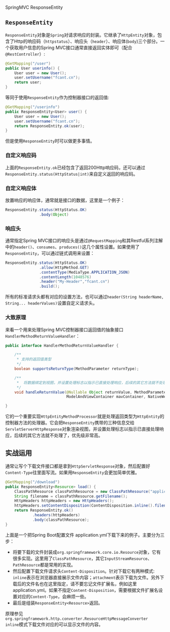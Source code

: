 SpringMVC ResponseEntity
<a name="qxV12"></a>
## `ResponseEntity`
`ResponseEntity`对象是`Spring`对请求响应的封装。它继承了`HttpEntity`对象，包含了Http的响应码（`httpstatus`）、响应头（`header`）、响应体(`body`)三个部分。一个获取用户信息的Spring MVC接口通常直接返回实体即可（配合`@RestController`）:
```java
@GetMapping("/user")
public User userinfo() {
    User user = new User();
    user.setUsername("fcant.cn");
    return user;
}
```
等同于使用`ResponseEntity`作为控制器接口的返回值:
```java
@GetMapping("/userinfo")
public ResponseEntity<User> user() {
    User user = new User();
    user.setUsername("fcant.cn");
    return ResponseEntity.ok(user);
}
```
但是使用`ResponseEntity`时可以做更多事情。
<a name="up4mA"></a>
### 自定义响应码
上面的`ResponseEntity.ok`已经包含了返回200Http响应码，还可以通过`ResponseEntity.status(HttpStatus|int)`来自定义返回的响应码。
<a name="bjuGD"></a>
### 自定义响应体
放置响应的响应体，通常就是接口的数据，这里是一个例子：
```java
ResponseEntity.status(HttpStatus.OK)
               .body(Object)
```
<a name="aVDWI"></a>
### 响应头
通常指定Spring MVC接口的响应头是通过`@RequestMapping`和其Restful系列注解中的`header()`、`consumes`、`produces()`这几个属性设置。如果使用了`ResponseEntity`，可以通过链式调用来设置：
```java
ResponseEntity.status(HttpStatus.OK)
               .allow(HttpMethod.GET)
               .contentType(MediaType.APPLICATION_JSON)
               .contentLength(1048576)
               .header("My-Header","fcant.cn")
               .build();
```
所有的标准请求头都有对应的设置方法，也可以通过`header(String headerName, String... headerValues)`设置自定义请求头。
<a name="bAwlf"></a>
### 大致原理
来看一个用来处理Spring MVC控制器接口返回值的抽象接口`HandlerMethodReturnValueHandler`：
```java
public interface HandlerMethodReturnValueHandler {

    /**
     * 支持的返回值类型
     */
    boolean supportsReturnType(MethodParameter returnType);

    /**
     *  将数据绑定到视图，并设置处理标志以指示已直接处理响应，后续的其它方法就不处理了，优先级非常高
     */
    void handleReturnValue(@Nullable Object returnValue, MethodParameter returnType,
                           ModelAndViewContainer mavContainer, NativeWebRequest webRequest) throws Exception;

}
```
它的一个重要实现`HttpEntityMethodProcessor`就是处理返回类型为`HttpEntity`的控制器方法的处理器。它会把`ResponseEntity`携带的三种信息交给`ServletServerHttpResponse`对象渲染视图，并设置处理标志以指示已直接处理响应，后续的其它方法就不处理了，优先级非常高。
<a name="jKLjy"></a>
## 实战运用
通常让写个下载文件接口都是拿到`HttpServletResponse`对象，然后配置好`Content-Type`往里面写流。如果用`ResponseEntity`会更加简单优雅。
```java
@GetMapping("/download")
public ResponseEntity<Resource> load() {
    ClassPathResource classPathResource = new ClassPathResource("application.yml");
    String filename = classPathResource.getFilename();
    HttpHeaders httpHeaders = new HttpHeaders();
    httpHeaders.setContentDisposition(ContentDisposition.inline().filename(filename, StandardCharsets.UTF_8).build());
    return ResponseEntity.ok()
            .headers(httpHeaders)
            .body(classPathResource);
}
```
上面是一个把Spring Boot配置文件 application.yml下载下来的例子。主要分为三步：

- 将要下载的文件封装成`org.springframework.core.io.Resource`对象，它有很多实现。这里用了`ClassPathResource`，其它`InputStreamResource`、`PathResource`都是常用的实现。
- 然后配置下载文件请求头`Content-Disposition`。针对下载它有两种模式: `inline`表示在浏览器直接展示文件内容；`attachment`表示下载为文件。另外下载后的文件名也在这里指定，请不要忘记文件扩展名，例如这里application.yml。如果不指定`Content-Disposition`，需要根据文件扩展名设置对应的`Content-Type`，会麻烦一些。
- 最后是组装`ResponseEntity<Resource>`返回。

原理参见`org.springframework.http.converter.ResourceHttpMessageConverter`<br />`inline`模式下载文件对应的可以显示文件的内容。
